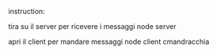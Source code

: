 instruction:

tira su il server per ricevere i messaggi
node server

apri il client per mandare messaggi
node client cmandracchia